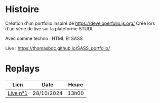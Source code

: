 # Histoire

Création d'un portfolio inspiré de https://developerfolio.js.org/
Créé lors d'un série de live sur la plateforme STUDI.

Avec comme techno : HTML Et SASS

Live : https://thomasbdc.github.io/SASS_portfolio/



# Replays

| Lien  | Date | Heure |
| :---: | :---: | :---: |
| [Live n°1](https://app.studi.fr/v3/events/77793/stream) | 28/10/2024 | 13h00 |